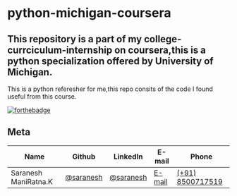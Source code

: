# python-michigan-coursera


## This repository is a part of my college-currciculum-internship on coursera,this is a python specialization offered by University of Michigan.
This is a python referesher for me,this repo consits of the code I found useful from this course.

[![forthebadge](https://forthebadge.com/images/badges/made-with-python.svg)](https://forthebadge.com)

## Meta 

| Name | Github | LinkedIn | E-mail | Phone|
| --- | --- | --- | --- | --- |
| Saranesh ManiRatna.K | [@saranesh](https://github.com/sarnesh444) | [@saranesh](https://www.linkedin.com/in/saranesh-kanumuri-17a7a5181/) |[E-mail](mailto:sarnesh444@gmail.com) | [(+91) 8500717519](tel:+918500717519)
